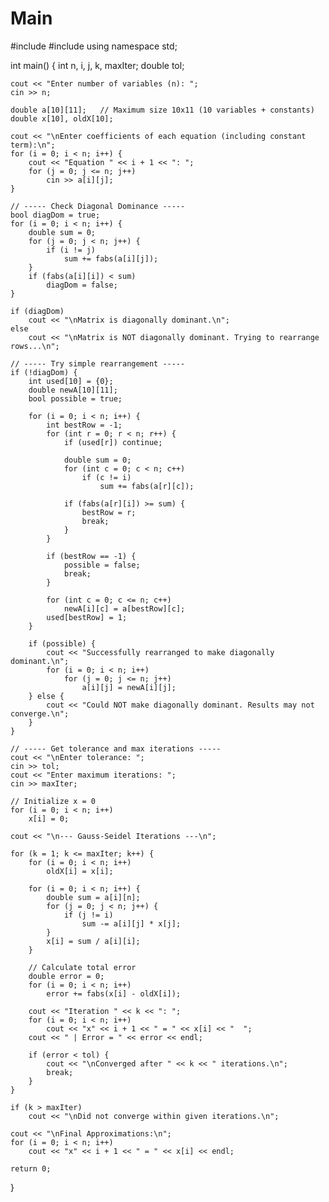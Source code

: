 # Main
#include <iostream>
#include <cmath>
using namespace std;

int main() {
    int n, i, j, k, maxIter;
    double tol;

    cout << "Enter number of variables (n): ";
    cin >> n;

    double a[10][11];   // Maximum size 10x11 (10 variables + constants)
    double x[10], oldX[10];

    cout << "\nEnter coefficients of each equation (including constant term):\n";
    for (i = 0; i < n; i++) {
        cout << "Equation " << i + 1 << ": ";
        for (j = 0; j <= n; j++)
            cin >> a[i][j];
    }

    // ----- Check Diagonal Dominance -----
    bool diagDom = true;
    for (i = 0; i < n; i++) {
        double sum = 0;
        for (j = 0; j < n; j++) {
            if (i != j)
                sum += fabs(a[i][j]);
        }
        if (fabs(a[i][i]) < sum)
            diagDom = false;
    }

    if (diagDom)
        cout << "\nMatrix is diagonally dominant.\n";
    else
        cout << "\nMatrix is NOT diagonally dominant. Trying to rearrange rows...\n";

    // ----- Try simple rearrangement -----
    if (!diagDom) {
        int used[10] = {0};
        double newA[10][11];
        bool possible = true;

        for (i = 0; i < n; i++) {
            int bestRow = -1;
            for (int r = 0; r < n; r++) {
                if (used[r]) continue;

                double sum = 0;
                for (int c = 0; c < n; c++)
                    if (c != i)
                        sum += fabs(a[r][c]);

                if (fabs(a[r][i]) >= sum) {
                    bestRow = r;
                    break;
                }
            }

            if (bestRow == -1) {
                possible = false;
                break;
            }

            for (int c = 0; c <= n; c++)
                newA[i][c] = a[bestRow][c];
            used[bestRow] = 1;
        }

        if (possible) {
            cout << "Successfully rearranged to make diagonally dominant.\n";
            for (i = 0; i < n; i++)
                for (j = 0; j <= n; j++)
                    a[i][j] = newA[i][j];
        } else {
            cout << "Could NOT make diagonally dominant. Results may not converge.\n";
        }
    }

    // ----- Get tolerance and max iterations -----
    cout << "\nEnter tolerance: ";
    cin >> tol;
    cout << "Enter maximum iterations: ";
    cin >> maxIter;

    // Initialize x = 0
    for (i = 0; i < n; i++)
        x[i] = 0;

    cout << "\n--- Gauss-Seidel Iterations ---\n";

    for (k = 1; k <= maxIter; k++) {
        for (i = 0; i < n; i++)
            oldX[i] = x[i];

        for (i = 0; i < n; i++) {
            double sum = a[i][n];
            for (j = 0; j < n; j++) {
                if (j != i)
                    sum -= a[i][j] * x[j];
            }
            x[i] = sum / a[i][i];
        }

        // Calculate total error
        double error = 0;
        for (i = 0; i < n; i++)
            error += fabs(x[i] - oldX[i]);

        cout << "Iteration " << k << ": ";
        for (i = 0; i < n; i++)
            cout << "x" << i + 1 << " = " << x[i] << "  ";
        cout << " | Error = " << error << endl;

        if (error < tol) {
            cout << "\nConverged after " << k << " iterations.\n";
            break;
        }
    }

    if (k > maxIter)
        cout << "\nDid not converge within given iterations.\n";

    cout << "\nFinal Approximations:\n";
    for (i = 0; i < n; i++)
        cout << "x" << i + 1 << " = " << x[i] << endl;

    return 0;
}
